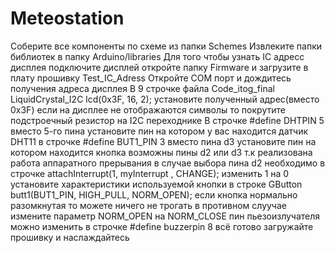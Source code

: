 # Meteostation
Соберите все компоненты по схеме из папки Schemes
Извлеките папки библиотек в папку Arduino/libraries
Для того чтобы узнать IC адресс дисплея подключите дисплей откройте папку Firmware и загрузите в плату прошивку Test_IC_Adress
Откройте COM порт и дождитесь получения адреса дисплея
В 9 строчке файла Code_itog_final
LiquidCrystal_I2C lcd(0x3F, 16, 2);
установите полученный адрес(вместо 0x3F)
если на дисплее не отображаются символы то покрутите подстроечный резистор на I2C переходнике
В строчке 
#define DHTPIN 5
вместо 5-го пина установите пин на котором у вас находится датчик DHT11
в строчке
#define BUT1_PIN 3
вместо пина d3 установите пин на котором находится кнопка
возможны пины d2 или d3 т.к реализована работа аппаратного прерывания
в случае выбора пина d2 необходимо в строчке 
attachInterrupt(1, myInterrupt , CHANGE);
изменить 1 на 0
установите характеристики используемой кнопки в строке
GButton butt1(BUT1_PIN, HIGH_PULL, NORM_OPEN);
если кнопка нормально разомкнутая то можете ничего не трогать
в противном слуучае измените параметр NORM_OPEN на NORM_CLOSE
пин пьезоизлучателя можно изменить в строчке
#define buzzerpin 8
всё готово
загружайте прошивку и наслаждайтесь
